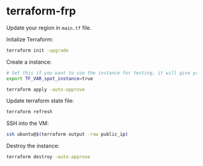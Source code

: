 # terraform-frp

Update your region in `main.tf` file.

Initalize Terraform:
```bash
terraform init -upgrade
```

Create a instance:
```bash
# Set this if you want to use the instance for testing, it will give you upto 70% discount.
export TF_VAR_spot_instance=true

terraform apply -auto-approve
```

Update terraform state file:
```bash
terraform refresh
```

SSH into the VM:
```bash
ssh ubuntu@$(terraform output -raw public_ip)
```

Destroy the instance:
```bash
terraform destroy -auto-approve
```
